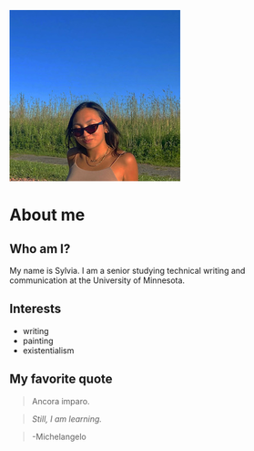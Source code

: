 ![photo of me](sylvia.JPG)

# About me

## Who am I?
My name is Sylvia. I am a senior studying technical writing and communication at the University of Minnesota.


## Interests
* writing
* painting
* existentialism

## My favorite quote

> Ancora imparo.

> *Still, I am learning.*

> -Michelangelo